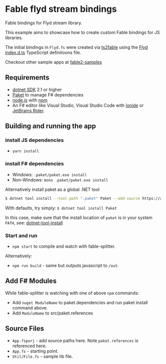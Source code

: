 # Fable flyd stream bindings

Fable bindings for Flyd stream library.

This example aims to showcase how to create custom Fable bindings for JS libraries.

The initial bindings in `Flyd.fs` were created via [ts2fable](http://fable.io/ts2fable/) using the [Flyd index.d.ts](https://raw.githubusercontent.com/paldepind/flyd/master/index.d.ts) TypeScript definitoons file.

Checkout other sample apps at [fable2-samples](https://github.com/fable2-samples)

## Requirements

- [dotnet SDK](https://www.microsoft.com/net/download/core) 2.1 or higher
- [Paket](https://fsprojects.github.io/Paket/installation.html) to manage F# dependencies
- [node.js](https://nodejs.org) with [npm](https://www.npmjs.com/)
- An F# editor like Visual Studio, Visual Studio Code with [Ionide](http://ionide.io/) or [JetBrains Rider](https://www.jetbrains.com/rider/).

## Building and running the app

### install JS dependencies

- `yarn install`

### install F# dependencies

- Windows: `.paket/paket.exe install`
- Non-Windows: `mono .paket/paket.exe install`

Alternatively install paket as a global .NET tool

```bash
$ dotnet tool install --tool-path ".paket" Paket --add-source https://api.nuget.org/v3/index.json --framework netcoreapp2.1
```

With defaults, try simply: `$ dotnet tool install Paket`

In this case, make sure that the install location of `paket` is in your system `PATH`, see: [dotnet-tool-install](https://docs.microsoft.com/en-us/dotnet/core/tools/dotnet-tool-install)

### Start and run

- `npm start` to compile and watch with fable-splitter.

Alternatively:

- `npm run build` - same but outputs javascript to `/out`.

## Add F# Modules

While fable-splitter is watching with one of above `npm` commands:

- Add `nuget ModuleName` to paket.dependencies and run paket install command above.
- Add `ModuleName` to src/paket.references

## Source Files

- `App.fsporj` - add source paths here. Note `paket.references` is referenced here.
- `App.fs` - starting point.
- `Util/File.fs` - sample lib file.
